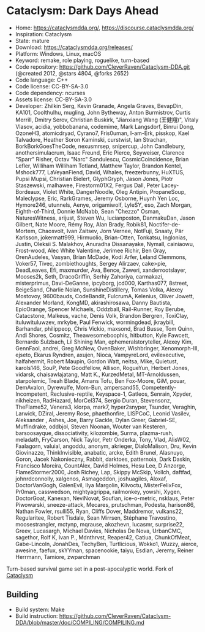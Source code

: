 # Cataclysm: Dark Days Ahead

- Home: https://cataclysmdda.org/, https://discourse.cataclysmdda.org/
- Inspiration: Cataclysm
- State: mature
- Download: https://cataclysmdda.org/releases/
- Platform: Windows, Linux, macOS
- Keyword: remake, role playing, roguelike, turn-based
- Code repository: https://github.com/CleverRaven/Cataclysm-DDA.git (@created 2012, @stars 4804, @forks 2652)
- Code language: C++
- Code license: CC-BY-SA-3.0
- Code dependency: ncurses
- Assets license: CC-BY-SA-3.0
- Developer: Zhilkin Serg, Kevin Granade, Angela Graves, BevapDin, KA101, Coolthulhu, mugling, John Bytheway, Anton Burmistrov, Curtis Merrill, Dmitry Serov, Christian Buskirk, "Jianxiang Wang (王健翔)", Vitaly Vlasov, acidia, yobbobanana, codemime, Mark Langsdorf, Binrui Dong, OzoneH3, atomicdryad, Cyrano7, Fris0uman, I-am-Erk, pisskop, Kael Talvadore, Heather Soron Kaminski, curstwist, Ian Strachan, BorkBorkGoesTheCode, nexusmrsep, snipercup, John Candlebury, anothersimulacrum, Isaac Freund, Eric Pierce, Soyweiser, Clarence "Sparr" Risher, Octav "Narc" Sandulescu, CosmicCoincidence, Brian Lefler, Williham Williham Totland, Matthew Taylor, Brandon Kentel, Mshock777, LaVeyanFiend, David, Whales, freezerbunny, HuXTUS, Pupsi Mupsi, Christian Bielert, GlyphGryph, Jason Jones, Piotr Staszewski, malhawee, Firestorm01X2, Fergus Dall, Peter Lacey-Bordeaux, Violet White, DangerNoodle, Oleg Antipin, PropaneSoup, Maleclypse, Eric, RarkGrames, Jeremy Osborne, Huynh Yen Loc, Hymore246, utunnels, Aenye, origamiwolf, LyleSY, eso, Zach Morgan, Eighth-of-Third, Donnie McNabb, Sean "Chezzo" Osman, NaturesWitness, arijust, Steven Wu, lucianposton, DanmakuDan, Jason Gilbert, Nate Moore, Rémy Roy, Alan Brady, Robik81, Noctifer-de-Mortem, Chaosvolt, Ivan Zaitsev, Jorn Vernee, NotFuji, Snaaty, Pär Karlsson, jokermatt999, Hirmuolio, Brian-Otten, Tonkatsu, Inglonias, Justin, Oleksii S. Malakhov, Anuradha Dissanayake, Nymall, cainiaowu, Frost-wood, Alec White Valentine, Jerimee Richir, Ben Gray, OrenAudeles, Vasyan, Brian McDade, Kodi Arfer, Leland Clemmons, Voker57, Tivec, zombiethoughts, Sergey Alirzaev, cake>pie, DeadLeaves, Efi, maxmurder, Ava, Bence, Zaweri, xanderrootslayer, Mooses2k, Seth, DracoGriffin, Serhiy Zahoriya, carmakazi, misterprimus, Davi-DeGanne, ipcyborg, jcd000, Karthas077, 8street, BeigeSand, Charlie Nolan, SunshineDistillery, Tomas Volka, Alexey Mostovoy, 9600bauds, CodeBandit, FulcrumA, Kelenius, Oliver Jowett, Alexander Morland, KongMD, akirashirosawa, Danny Bautista, EpicOrange, Spencer Michaels, Oddzball, Rail-Runner, Roy Berube, Catacstone, Malkeus, vache, Denis Volk, Brandon Bergren, ToxiClay, ituluwituluwzev, mrkybe, Paul Fenwick, wormingdead, jkraybill, Barhandar, philippeop, Chris Vickio, maxsond, Brad Busse, Tom Quinn, Andi Shores, Cosmitz, Theawesomeboophis, hitbutton, Kyle Fawcett, Bernardo Sulzbach, Lil Shining Man, ephemeralstoryteller, Alexey Kim, GennFaol, andrei, Greg McNew, OvenBaker, Wishbringer, Xenomorph-III, ejseto, Ekarus Ryndren, axujen, Nioca, VampyreLord, evilexecutive, halfahermit, Robert Maupin, Gordon Watt, neitsa, Mike, Quietust, karols146, SouP, Pete Goodfellow, Allison, RogueYun, Herbert Jones, vidarsk, chaisawlajatang, Matt K., KurzedMetal, MT-Arnoldussen, starpolemic, Treah Blade, Amans Tofu, Ben Fox-Moore, GiM, pouar, DemAvalon, Dyrewulfe, Mom-Bun, ampersand55, Competently-Incompetent, Reclusive-reptile, Keyspace-1, Gatleos, Senrain, Xpyder, nikheizen, RadHazard, MorCel374, Sergio Duran, Stevensonz, TheFlame52, Venera3, klorpa, mark7, hyper2snyper, Tsunder, Veraghin, Larwick, DZiral, Jeremy Rose, phaethonfire, LISPCoC, Leonid Vasilev, Aleksander , Ashes, Joe, Barry Gackle, Dylan Greer, Gabriel-SE, Muffindrake, oddbjol, Steven Noonan, Wouter van Kesteren, barsoosayque, dissociativity, kilozombie, Surma, plazma-rush, meladath, FryCarson, Nick Taylor, Petr Onderka, Tony, Vlad, AlisW02, Faalagorn, valuial, angoddu, anonym, akrieger, DialoMalison, Dru, Kevin Giovinazzo, ThinkInvisible, anabatic, arcke, Edith Brunel, Alasnuyo, Goron, Jacek Nakonieczny, Rabbit, darktoes, patternoia, Dark Daskin, Francisco Moreira, CountAlex, David Holmes, Hesu Lee, D Anzorge, FlameStormer2000, Josh Richey, Lap, Skippy McSkip, Vollch, daftfad, johnrdconnolly, xalgenos, Asmageddon, joshuagiles, Aloxaf, DoctorVanGogh, GalenEvil, Ilya Margolin, Kilvoctu, MisterFelixFox, Pr0man, casswedson, mightyagrippa, railmonkey, yowshi, Xygen, DoctorGoat, Kanexan, NeviNovat, Soufian, ice-o-metric, nsklaus, Peter Piwowarski, sneeze-attack, Mecares, prutschman, Podesta, harison86, Nathan Fowler, rsulli55, Ryan, Cliffs Dover, Maddremor, vulkans22, Regularitee, Robert Tisdale, Sean Mirrsen, Stéphane Travostino, moosestrangler, mctynp, mqrause, akozhevn, lucasmr, surprise22, Greev, Lucasargh, Michael Davies, Nicholas De Nova, UrbanCMC, sagethor, Rolf K, Ivan P., Mdnthrvst, Reaper42, Catiua, ChunkOfMeat, Gabe-Lincoln, JonahDes, TechyBen, Turtlicious, Wokko1, Wuzzy, aierce, awesine, faefux, skYYman, spacenookie, taiyu, Esdian, Jeremy, Reiner Herrmann, Tamiore, zwparchman

Turn-based survival game set in a post-apocalyptic world.
Fork of [Cataclysm](cataclysm.md)

## Building

- Build system: Make
- Build instruction: https://github.com/CleverRaven/Cataclysm-DDA/blob/master/doc/COMPILING/COMPILING.md
